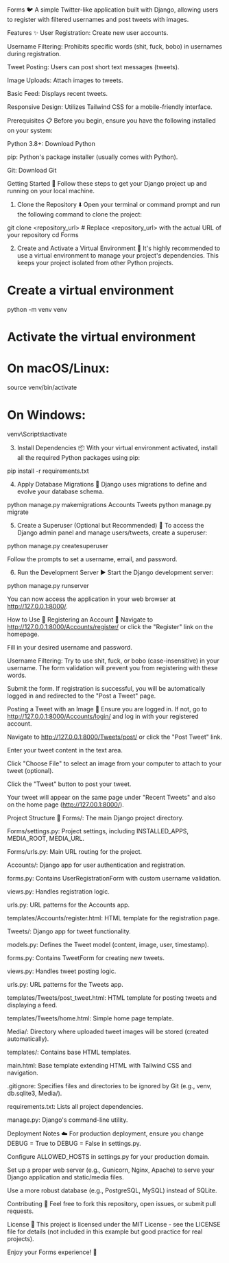 Forms 🐦
A simple Twitter-like application built with Django, allowing users to register with filtered usernames and post tweets with images.

Features ✨
User Registration: Create new user accounts.

Username Filtering: Prohibits specific words (shit, fuck, bobo) in usernames during registration.

Tweet Posting: Users can post short text messages (tweets).

Image Uploads: Attach images to tweets.

Basic Feed: Displays recent tweets.

Responsive Design: Utilizes Tailwind CSS for a mobile-friendly interface.

Prerequisites 📋
Before you begin, ensure you have the following installed on your system:

Python 3.8+: Download Python

pip: Python's package installer (usually comes with Python).

Git: Download Git

Getting Started 🚀
Follow these steps to get your Django project up and running on your local machine.

1. Clone the Repository ⬇️
Open your terminal or command prompt and run the following command to clone the project:

git clone <repository_url> # Replace <repository_url> with the actual URL of your repository
cd Forms

2. Create and Activate a Virtual Environment 🐍
It's highly recommended to use a virtual environment to manage your project's dependencies. This keeps your project isolated from other Python projects.

# Create a virtual environment
python -m venv venv

# Activate the virtual environment
# On macOS/Linux:
source venv/bin/activate
# On Windows:
venv\Scripts\activate

3. Install Dependencies 📦
With your virtual environment activated, install all the required Python packages using pip:

pip install -r requirements.txt

4. Apply Database Migrations 💾
Django uses migrations to define and evolve your database schema.

python manage.py makemigrations Accounts Tweets
python manage.py migrate

5. Create a Superuser (Optional but Recommended) 👤
To access the Django admin panel and manage users/tweets, create a superuser:

python manage.py createsuperuser

Follow the prompts to set a username, email, and password.

6. Run the Development Server ▶️
Start the Django development server:

python manage.py runserver

You can now access the application in your web browser at http://127.0.0.1:8000/.

How to Use 📖
Registering an Account 📝
Navigate to http://127.0.0.1:8000/Accounts/register/ or click the "Register" link on the homepage.

Fill in your desired username and password.

Username Filtering: Try to use shit, fuck, or bobo (case-insensitive) in your username. The form validation will prevent you from registering with these words.

Submit the form. If registration is successful, you will be automatically logged in and redirected to the "Post a Tweet" page.

Posting a Tweet with an Image 📸
Ensure you are logged in. If not, go to http://127.0.0.1:8000/Accounts/login/ and log in with your registered account.

Navigate to http://127.0.0.1:8000/Tweets/post/ or click the "Post Tweet" link.

Enter your tweet content in the text area.

Click "Choose File" to select an image from your computer to attach to your tweet (optional).

Click the "Tweet" button to post your tweet.

Your tweet will appear on the same page under "Recent Tweets" and also on the home page (http://127.00.1:8000/).

Project Structure 📁
Forms/: The main Django project directory.

Forms/settings.py: Project settings, including INSTALLED_APPS, MEDIA_ROOT, MEDIA_URL.

Forms/urls.py: Main URL routing for the project.

Accounts/: Django app for user authentication and registration.

forms.py: Contains UserRegistrationForm with custom username validation.

views.py: Handles registration logic.

urls.py: URL patterns for the Accounts app.

templates/Accounts/register.html: HTML template for the registration page.

Tweets/: Django app for tweet functionality.

models.py: Defines the Tweet model (content, image, user, timestamp).

forms.py: Contains TweetForm for creating new tweets.

views.py: Handles tweet posting logic.

urls.py: URL patterns for the Tweets app.

templates/Tweets/post_tweet.html: HTML template for posting tweets and displaying a feed.

templates/Tweets/home.html: Simple home page template.

Media/: Directory where uploaded tweet images will be stored (created automatically).

templates/: Contains base HTML templates.

main.html: Base template extending HTML with Tailwind CSS and navigation.

.gitignore: Specifies files and directories to be ignored by Git (e.g., venv, db.sqlite3, Media/).

requirements.txt: Lists all project dependencies.

manage.py: Django's command-line utility.

Deployment Notes ☁️
For production deployment, ensure you change DEBUG = True to DEBUG = False in settings.py.

Configure ALLOWED_HOSTS in settings.py for your production domain.

Set up a proper web server (e.g., Gunicorn, Nginx, Apache) to serve your Django application and static/media files.

Use a more robust database (e.g., PostgreSQL, MySQL) instead of SQLite.

Contributing 🤝
Feel free to fork this repository, open issues, or submit pull requests.

License 📄
This project is licensed under the MIT License - see the LICENSE file for details (not included in this example but good practice for real projects).

Enjoy your Forms experience! 🎉
